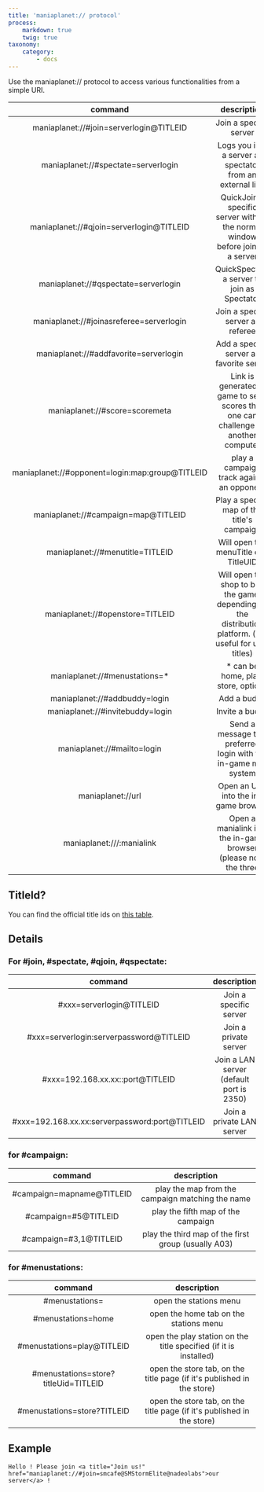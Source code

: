 ```yaml
---
title: 'maniaplanet:// protocol'
process:
    markdown: true
    twig: true
taxonomy:
    category:
        - docs
---
```


Use the maniaplanet:// protocol to access various functionalities from a simple URI.

| command                                         | description                                                                                              |
|:-----------------------------------------------:|:--------------------------------------------------------------------------------------------------------:|
| maniaplanet://#join=serverlogin@TITLEID         | Join a specific server                                                                                   |
| maniaplanet://#spectate=serverlogin             | Logs you into a server as spectator from an external link                                                |
| maniaplanet://#qjoin=serverlogin@TITLEID        | QuickJoin a specific server without the normal window before joining a server                            |
| maniaplanet://#qspectate=serverlogin            | QuickSpectate a server to join as Spectator                                                              |
| maniaplanet://#joinasreferee=serverlogin        | Join a specific server as referee                                                                        |
| maniaplanet://#addfavorite=serverlogin          | Add a specific server as favorite server                                                                 |
| maniaplanet://#score=scoremeta                  | Link is generated in game to send scores that one can challenge on another computer                      |
| maniaplanet://#opponent=login:map:group@TITLEID | play a campaign track against an opponent                                                                |
| maniaplanet://#campaign=map@TITLEID             | Play a specific map of the title's campaign                                                              |
| maniaplanet://#menutitle=TITLEID                | Will open the menuTitle of a TitleUID                                                                    |
| maniaplanet://#openstore=TITLEID                | Will open the shop to buy the game, depending on the distribution platform. (not useful for user titles) |
| maniaplanet://#menustations=*                   | * can be home, play, store, options                                                                      |
| maniaplanet://#addbuddy=login                   | Add a buddy                                                                                              |
| maniaplanet://#invitebuddy=login                | Invite a buddy                                                                                           |
| maniaplanet://#mailto=login                     | Send a message to a preferred login with the in-game mail system                                         |
| maniaplanet://url                               | Open an URL into the in-game browser                                                                     |
| maniaplanet:///:manialink                       | Open a manialink into the in-game browser (please note the three | slashes and the colon)                |

## TitleId?

You can find the official title ids on [this table](../../dedicated-server/references/title-ids).

## Details

### For #join, #spectate, #qjoin, #qspectate:

| command                                        | description                              |
|:----------------------------------------------:|:----------------------------------------:|
| #xxx=serverlogin@TITLEID                       | Join a specific server                   |
| #xxx=serverlogin:serverpassword@TITLEID        | Join a private server                    |
| #xxx=192.168.xx.xx::port@TITLEID               | Join a LAN server (default port is 2350) |
| #xxx=192.168.xx.xx:serverpassword:port@TITLEID | Join a private LAN server                |


### for #campaign:

|          command          |                     description                     |
|:-------------------------:|:---------------------------------------------------:|
| #campaign=mapname@TITLEID | play the map from the campaign matching the name    |
| #campaign=#5@TITLEID      | play the fifth map of the campaign                  |
| #campaign=#3,1@TITLEID    | play the third map of the first group (usually A03) |


### for #menustations:

|                command               |                               description                              |
|:------------------------------------:|:----------------------------------------------------------------------:|
| #menustations=                       | open the stations menu                                                 |
| #menustations=home                   | open the home tab on the stations menu                                 |
| #menustations=play@TITLEID           | open the play station on the title specified (if it is installed)      |
| #menustations=store?titleUid=TITLEID | open the store tab, on the title page (if it's published in the store) |
| #menustations=store?TITLEID          | open the store tab, on the title page (if it's published in the store) |


## Example

`Hello ! Please join <a title="Join us!" href="maniaplanet://#join=smcafe@SMStormElite@nadeolabs">our server</a> !`